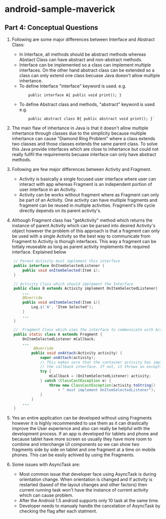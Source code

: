 # android-sample-maverick

Part 4: Conceptual Questions
----------------------------

1. Following are some major differences between Interface and Abstract Class:
	- In Interface, all methods should be abstract methods whereas Abstact Class can have abstract and non-abstract methods.
	- Interface can be implemented so a class can implement multiple interfaces. On the other hand abstract class can be extended so a class can only extend one class becuase Java doesn't allow multiple inhertance.
	- To define Interface "interface" keyword is used. e.g.
        ```
            public interface A{ public void print(); }
        ```
	- To define Abstract class and methods, "abstract" keyword is used e.g.
		```
            public abstract class B{ public abstract void print(); }`
		```
2. The main flaw of inhertance in Java is that it doesn't allow multiple inhertance through classes due to the simplicity because multiple inhertance can cause "Diamond Ring Problem" where a class extends two classes and those classes extends the same parent class. To solve this Java provide interfaces which are close to inhertance but could not really fullfil the requirements becuase interface can only have abstract methods.

3. Following are few major differences between Activity and Fragment.
	- Activity is basically a single focused user interface where user can interact with app whereas Fragment is an independent portion of user interface in an Activity.
	- Activity can be works without fragment where as Fragment can only be part of an Activity. One activity can have multiple fragments and fragment can be reused in multiple activities. Fragment's life cycle directly depends on its parent activity's.

4. Although Fragment class has "getActivity" method which returns the instance of parent Activity which can be parsed into desired Activity's object however the problem of this approach is that a fragment can only be used with a single Activity so the best way to communicate from Fragment to Activity is thorugh interfaces. This way a fragment can be tottaly reuseable as long as parent activity implements the required interface. Explained below


```java
    // Parent Activity must implement this interface
	public interface OnItemSelectedListener {
		public void onItemSelected(Item i);
	}

	// Activity Class which should implement the Interface
	public class B extends Activity implement OnItemSelectedListener{
		...
		@Override
		public void onItemSelected(Item i){
			Log.i('A', 'Item Selected');
		}
		...
	}

	//	Fragment Class which uses the interface to communicate with Activity
	public static class A extends Fragment {
		OnItemSelectedListener mCallback;
		...
			 @Override
			public void onAttach(Activity activity) {
				super.onAttach(activity);
				// This makes sure that the container activity has implemented
				// the callback interface. If not, it throws an exception
				try {
					mCallback = (OnItemSelectedListener) activity;
				} catch (ClassCastException e) {
					throw new ClassCastException(activity.toString()
						+ " must implement OnItemSelectedListener");
				}
			}
		...
	}
```
5. Yes an entire application can be developed without using Fragments however it is highly recommended to use them as it can drastically improve the User experience and also can really be helpful with the development process.
If an app is developed for tablets and phone and because tablet have more screen so usually they have more room to combine and interchange UI components so we can show two fragments side by side on tablet and one fragment at a time on mobile phones. This can be easily achived by using the Fragments.

6. Some issues with AsyncTask are:
	- Most common issue that developer face using AsyncTask is during orientation change. When orientation is changed and if activity is restarted (based of the layout changes and other factors) then current running task won't have the instance of current activity which can cause problem.
	- After the Android 1.5 android supports only 10 task at the same time.
	- Developer needs to manualy handle the cancelation of AsyncTask by checking the flag after each statment.
	